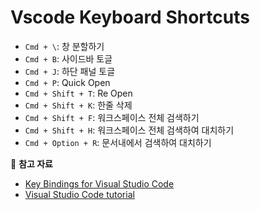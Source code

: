 # Vscode Keyboard Shortcuts

* `Cmd + \`: 창 분할하기
* `Cmd + B`: 사이드바 토글
* `Cmd + J`: 하단 패널 토글
* `Cmd + P`: Quick Open
* `Cmd + Shift + T`: Re Open
* `Cmd + Shift + K`: 한줄 삭제
* `Cmd + Shift + F`: 워크스페이스 전체 검색하기
* `Cmd + Shift + H`: 워크스페이스 전체 검색하여 대치하기
* `Cmd + Option + R`: 문서내에서 검색하여 대치하기



📖 **참고 자료**

* [Key Bindings for Visual Studio Code](https://code.visualstudio.com/docs/getstarted/keybindings)
* [Visual Studio Code tutorial](https://demun.github.io/vscode-tutorial/shortcuts/)

